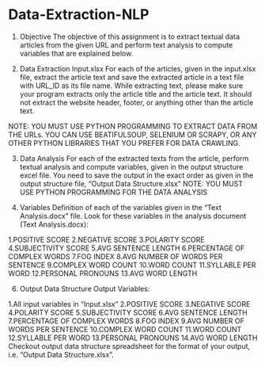 # Data-Extraction-NLP

1. Objective
The objective of this assignment is to extract textual data articles from the given URL and perform text analysis to compute variables that are explained below. 

2. Data Extraction
Input.xlsx
For each of the articles, given in the input.xlsx file, extract the article text and save the extracted article in a text file with URL_ID as its file name.
While extracting text, please make sure your program extracts only the article title and the article text. It should not extract the website header, footer, or anything other than the article text. 

NOTE: YOU MUST USE PYTHON PROGRAMMING TO EXTRACT DATA FROM THE URLs. YOU CAN USE BEATIFULSOUP, SELENIUM OR SCRAPY, OR ANY OTHER PYTHON LIBRARIES THAT YOU PREFER FOR DATA CRAWLING. 

3. Data Analysis
For each of the extracted texts from the article, perform textual analysis and compute variables, given in the output structure excel file. You need to save the output in the exact order as given in the output structure file, “Output Data Structure.xlsx”
NOTE: YOU MUST USE PYTHON PROGRAMMING FOR THE DATA ANALYSIS

4. Variables
Definition of each of the variables given in the “Text Analysis.docx” file.
Look for these variables in the analysis document (Text Analysis.docx):

1.POSITIVE SCORE
2.NEGATIVE SCORE
3.POLARITY SCORE
4.SUBJECTIVITY SCORE
5.AVG SENTENCE LENGTH
6.PERCENTAGE OF COMPLEX WORDS
7.FOG INDEX
8.AVG NUMBER OF WORDS PER SENTENCE
9.COMPLEX WORD COUNT
10.WORD COUNT
11.SYLLABLE PER WORD
12.PERSONAL PRONOUNS
13.AVG WORD LENGTH

6. Output Data Structure
Output Variables:

1.All input variables in “Input.xlsx”
2.POSITIVE SCORE
3.NEGATIVE SCORE
4.POLARITY SCORE
5.SUBJECTIVITY SCORE
6.AVG SENTENCE LENGTH
7.PERCENTAGE OF COMPLEX WORDS
8.FOG INDEX
9.AVG NUMBER OF WORDS PER SENTENCE
10.COMPLEX WORD COUNT
11.WORD COUNT
12.SYLLABLE PER WORD
13.PERSONAL PRONOUNS
14.AVG WORD LENGTH
Checkout output data structure spreadsheet for the format of your output, i.e. “Output Data Structure.xlsx”.
